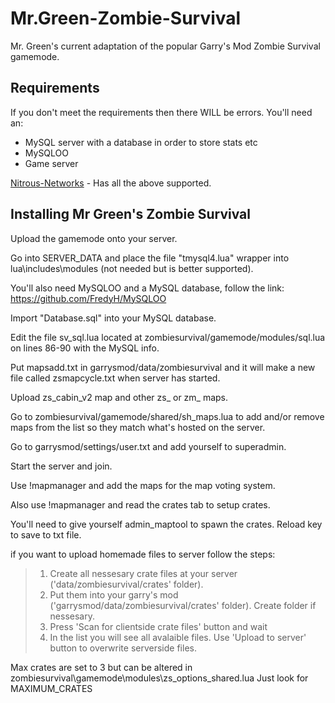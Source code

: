 # Mr.Green-Zombie-Survival
Mr. Green's current adaptation of the popular Garry's Mod Zombie Survival gamemode.

## Requirements

If you don't meet the requirements then there WILL be errors. You'll need an:
- MySQL server with a database in order to store stats etc
- MySQLOO
- Game server

[Nitrous-Networks](https://nitrous-networks.com/game-servers) - Has all the above supported.

## Installing Mr Green's Zombie Survival

Upload the gamemode onto your server.

Go into SERVER_DATA and place the file "tmysql4.lua" wrapper into lua\includes\modules (not needed but is better supported).

You'll also need MySQLOO and a MySQL database, follow the link:
https://github.com/FredyH/MySQLOO

Import "Database.sql" into your MySQL database.

Edit the file sv_sql.lua located at zombiesurvival/gamemode/modules/sql.lua on lines 86-90 with the MySQL info.

Put mapsadd.txt in garrysmod/data/zombiesurvival and it will make a new file called zsmapcycle.txt when server has started.

Upload zs_cabin_v2 map and other zs_ or zm_ maps.

Go to zombiesurvival/gamemode/shared/sh_maps.lua to add and/or remove maps from the list so they match what's hosted on the server.

Go to garrysmod/settings/user.txt and add yourself to superadmin.

Start the server and join.

Use !mapmanager and add the maps for the map voting system.

Also use !mapmanager and read the crates tab to setup crates.

You'll need to give yourself admin_maptool to spawn the crates. Reload key to save to txt file.

if you want to upload homemade files to server follow the steps:
	
> 1. Create all nessesary crate files at your server ('data/zombiesurvival/crates' folder).
> 2. Put them into your garry's mod ('garrysmod/data/zombiesurvival/crates' folder). Create folder if nessesary.
> 3. Press 'Scan for clientside crate files' button and wait
> 4. In the list you will see all avalaible files. Use 'Upload to server' button to overwrite serverside files.


Max crates are set to 3 but can be altered in zombiesurvival\gamemode\modules\zs_options_shared.lua
Just look for MAXIMUM_CRATES